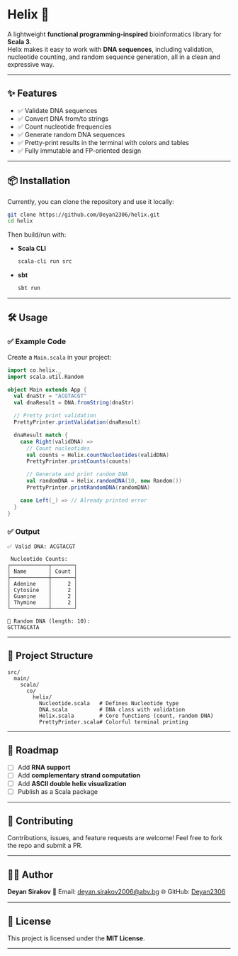# Helix 🧬
A lightweight **functional programming-inspired** bioinformatics library for **Scala 3**.  
Helix makes it easy to work with **DNA sequences**, including validation, nucleotide counting, and random sequence generation, all in a clean and expressive way.

---

## ✨ Features
- ✅ Validate DNA sequences
- ✅ Convert DNA from/to strings
- ✅ Count nucleotide frequencies
- ✅ Generate random DNA sequences
- ✅ Pretty-print results in the terminal with colors and tables
- ✅ Fully immutable and FP-oriented design

---

## 📦 Installation
Currently, you can clone the repository and use it locally:

```bash
git clone https://github.com/Deyan2306/helix.git
cd helix
````

Then build/run with:

* **Scala CLI**

  ```bash
  scala-cli run src
  ```
* **sbt**

  ```bash
  sbt run
  ```

---

## 🛠 Usage

### ✅ Example Code

Create a `Main.scala` in your project:

```scala
import co.helix._
import scala.util.Random

object Main extends App {
  val dnaStr = "ACGTACGT"
  val dnaResult = DNA.fromString(dnaStr)

  // Pretty print validation
  PrettyPrinter.printValidation(dnaResult)

  dnaResult match {
    case Right(validDNA) =>
      // Count nucleotides
      val counts = Helix.countNucleotides(validDNA)
      PrettyPrinter.printCounts(counts)

      // Generate and print random DNA
      val randomDNA = Helix.randomDNA(10, new Random())
      PrettyPrinter.printRandomDNA(randomDNA)

    case Left(_) => // Already printed error
  }
}
```

### ✅ Output

```
✅ Valid DNA: ACGTACGT

 Nucleotide Counts:
┌────────────┬───────┐
│ Name       │ Count │
├────────────┼───────┤
│ Adenine    │     2 │
│ Cytosine   │     2 │
│ Guanine    │     2 │
│ Thymine    │     2 │
└────────────┴───────┘

🔹 Random DNA (length: 10):
GCTTAGCATA
```

---

## 📂 Project Structure

```
src/
  main/
    scala/
      co/
        helix/
          Nucleotide.scala   # Defines Nucleotide type
          DNA.scala          # DNA class with validation
          Helix.scala        # Core functions (count, random DNA)
          PrettyPrinter.scala# Colorful terminal printing
```

---

## 🚀 Roadmap

* [ ] Add **RNA support**
* [ ] Add **complementary strand computation**
* [ ] Add **ASCII double helix visualization**
* [ ] Publish as a Scala package

---

## 🤝 Contributing

Contributions, issues, and feature requests are welcome!
Feel free to fork the repo and submit a PR.

---

## 👨‍💻 Author

**Deyan Sirakov**
📧 Email: [deyan.sirakov2006@abv.bg](mailto:deyan.sirakov2006@abv.bg)
🌐 GitHub: [Deyan2306](https://github.com/Deyan2306)

---

## 📜 License

This project is licensed under the **MIT License**.

---